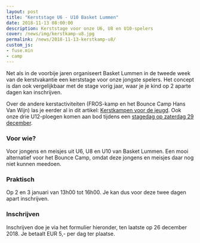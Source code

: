```yaml
---
layout: post
title: "Kerststage U6 - U10 Basket Lummen"
date: 2018-11-13 08:00:00
description: Kerststage voor onze U6, U8 en U10-spelers
cover: /news/img/kerstkamp-u8.jpg
permalink: /news/2018-11-13-kerstkamp-u8/
custom_js:
- fuse.min
- camp
---
```


Net als in de voorbije jaren organiseert Basket Lummen in de tweede week van de kerstvakantie een kerststage voor onze jongste spelers. Het concept is dan ook vergelijkbaar met de stage vorig jaar, waar je je kind op 2 aparte dagen kan inschrijven.

Over de andere kerstactiviteiten (FROS-kamp en het Bounce Camp Hans Van Wijn) las je eerder al in dit artikel: [Kerstkampen voor de jeugd](/news/2018-10-19-kerstkampen/). Ook onze drie U12-ploegen komen aan bod tijdens een [stagedag op zaterdag 29 december](/news/2018-11-13-kerstkamp-u12/).

### Voor wie?

Voor jongens en meisjes uit U6, U8 en U10 van Basket Lummen. Een mooi alternatief voor het Bounce Camp, omdat deze jongens en meisjes daar nog niet kunnen meedoen. 

### Praktisch

Op 2 en 3 januari van 13h00 tot 16h00. Je kan dus voor deze twee dagen apart inschrijven. 

### Inschrijven

Inschrijven doe je via het formulier hieronder, ten laatste op 26 december 2018. Je betaalt EUR 5,- per dag ter plaatse.

<div data-campid="14e258ee-86e0-482e-98b7-9fc14e5d631b" data-title="Schrijf je in" data-buttontext="Inschrijven" data-nexttext="Nog een spelertje inschrijven" data-required="email" data-optional="telephone"></div>